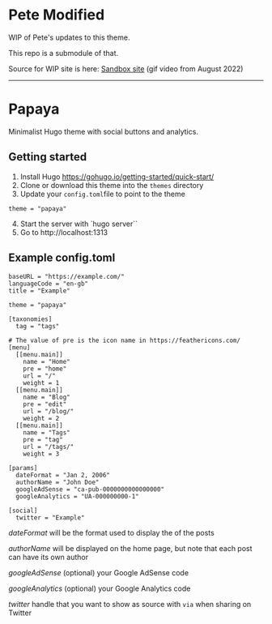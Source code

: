 
# Pete Modified

WIP of Pete's updates to this theme.

This repo is a submodule of that.

Source for WIP site is here: [Sandbox site](https://github.com/dunhampa/hugo_sandboxThemePapaya) (gif video from August 2022)

---
# Papaya

Minimalist Hugo theme with social buttons and analytics.

## Getting started

1. Install Hugo https://gohugo.io/getting-started/quick-start/
2. Clone or download this theme into the `themes` directory
3. Update your `config.toml`file to point to the theme
````
theme = "papaya"
````
4. Start the server with `hugo server``
5. Go to http://localhost:1313

## Example config.toml

````
baseURL = "https://example.com/"
languageCode = "en-gb"
title = "Example"

theme = "papaya"

[taxonomies]
  tag = "tags"

# The value of pre is the icon name in https://feathericons.com/
[menu]
  [[menu.main]]
    name = "Home"
    pre = "home"
    url = "/"
    weight = 1
  [[menu.main]]
    name = "Blog"
    pre = "edit"
    url = "/blog/"
    weight = 2
  [[menu.main]]
    name = "Tags"
    pre = "tag"
    url = "/tags/"
    weight = 3

[params]
  dateFormat = "Jan 2, 2006"
  authorName = "John Doe"
  googleAdSense = "ca-pub-0000000000000000"
  googleAnalytics = "UA-000000000-1"

[social]
  twitter = "Example"
````

*dateFormat* will be the format used to display the of the posts

*authorName* will be displayed on the home page, but note that each post can have its own author

*googleAdSense* (optional) your Google AdSense code

*googleAnalytics* (optional) your Google Analytics code

*twitter* handle that you want to show as source with `via` when sharing on Twitter
